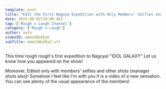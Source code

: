 ```yaml
---
template: post
title: "Edit the First Nagoya Expedition with Only Members' Selfies and Other Videos"
date: 2023-08-01T10:00:46Z
tag: ['Rough x Laugh Channel']
category: ['Rough x Laugh']
author: auto 
videoID: wmmzSNLKEyU
subTitle: wmmzSNLKEyU.vtt
---
```

This time rough rough's first expedition to Nagoya!
"IDOL GALAXY"
Let us know how you appeared on the show!

Moreover,
Edited only with members' selfies and other shots (manager shots also)!
Somehow I feel like I'm with you
It is a video of a new sensation.
You can see plenty of the usual appearance of the members!

